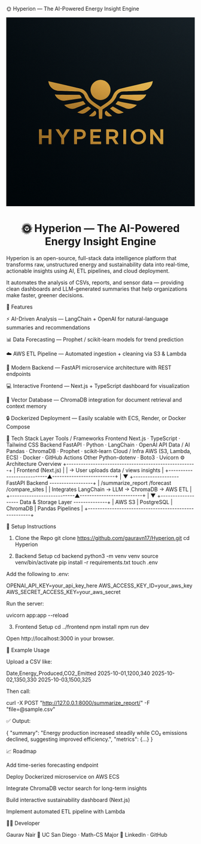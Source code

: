 🌞 Hyperion — The AI-Powered Energy Insight Engine

<p align="center">
  <img src="frontend/public/hyperion-logo.png" alt="Hyperion Logo" width="550"/>
</p>

<h1 align="center">🌞 Hyperion — The AI-Powered Energy Insight Engine</h1>


Hyperion is an open-source, full-stack data intelligence platform that transforms raw, unstructured energy and sustainability data into real-time, actionable insights using AI, ETL pipelines, and cloud deployment.

It automates the analysis of CSVs, reports, and sensor data — providing clean dashboards and LLM-generated summaries that help organizations make faster, greener decisions.

🚀 Features

⚡ AI-Driven Analysis — LangChain + OpenAI for natural-language summaries and recommendations

📊 Data Forecasting — Prophet / scikit-learn models for trend prediction

☁️ AWS ETL Pipeline — Automated ingestion + cleaning via S3 & Lambda

🧩 Modern Backend — FastAPI microservice architecture with REST endpoints

💻 Interactive Frontend — Next.js + TypeScript dashboard for visualization

🧠 Vector Database — ChromaDB integration for document retrieval and context memory

🔒 Dockerized Deployment — Easily scalable with ECS, Render, or Docker Compose

🧠 Tech Stack
Layer	Tools / Frameworks
Frontend	Next.js · TypeScript · Tailwind CSS
Backend	FastAPI · Python · LangChain · OpenAI API
Data / AI	Pandas · ChromaDB · Prophet · scikit-learn
Cloud / Infra	AWS (S3, Lambda, ECS) · Docker · GitHub Actions
Other	Python-dotenv · Boto3 · Uvicorn
⚙️ Architecture Overview
+------------------------------------------------------+
|                     Frontend (Next.js)               |
|      → User uploads data / views insights            |
+---------------------------▲--------------------------+
                            |
                            ▼
+------------------- FastAPI Backend ------------------+
| /summarize_report  /forecast  /compare_sites         |
| Integrates LangChain → LLM → ChromaDB → AWS ETL      |
+---------------------------▲--------------------------+
                            |
                            ▼
+------------------- Data & Storage Layer --------------+
|  AWS S3 | PostgreSQL | ChromaDB | Pandas Pipelines   |
+------------------------------------------------------+

🧩 Setup Instructions
1. Clone the Repo
git clone https://github.com/gauravn17/Hyperion.git
cd Hyperion

2. Backend Setup
cd backend
python3 -m venv venv
source venv/bin/activate
pip install -r requirements.txt
touch .env


Add the following to .env:

OPENAI_API_KEY=your_api_key_here
AWS_ACCESS_KEY_ID=your_aws_key
AWS_SECRET_ACCESS_KEY=your_aws_secret


Run the server:

uvicorn app:app --reload

3. Frontend Setup
cd ../frontend
npm install
npm run dev


Open http://localhost:3000
 in your browser.

🧪 Example Usage

Upload a CSV like:

Date,Energy_Produced,CO2_Emitted
2025-10-01,1200,340
2025-10-02,1350,330
2025-10-03,1500,325


Then call:

curl -X POST "http://127.0.0.1:8000/summarize_report/" -F "file=@sample.csv"


✅ Output:

{
  "summary": "Energy production increased steadily while CO₂ emissions declined, suggesting improved efficiency.",
  "metrics": {...}
}

📈 Roadmap

 Add time-series forecasting endpoint

 Deploy Dockerized microservice on AWS ECS

 Integrate ChromaDB vector search for long-term insights

 Build interactive sustainability dashboard (Next.js)

 Implement automated ETL pipeline with Lambda

👨‍💻 Developer

Gaurav Nair
📍 UC San Diego · Math-CS Major
🔗 LinkedIn
 · GitHub
